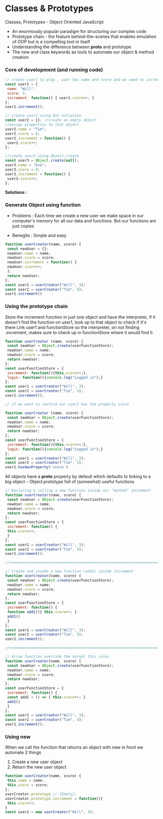 # Classes & Prototypes
Classes, Prototypes - Object Oriented JavaScript
- An enormously popular paradigm for structuring our complex code
- Prototype chain - the feature behind-the-scenes that enables emulation of OOP but is a compelling tool in itself
- Understanding the difference between __proto__ and prototype
- The new and class keywords as tools to automate our object & method creation
### Core of development (and running code)

```javascript
// create user1 to play , user has name and score and we need to increment his score
const user1 = {
 name: "Will",
 score: 3,
 increment: function() { user1.score++; }
};
user1.increment();

// create user2 using Dot notiation
const user2 = {}; //create an empty object
//assign properties to that object
user2.name = "Tim";
user2.score = 6;
user2.increment = function() {
 user2.score++;
};

//create user3 using Object.create
const user3 = Object.create(null);
user3.name = "Eva";
user3.score = 9;
user3.increment = function() {
 user3.score++;
};
```

**Solutions :**
### Generate Object using function
- Problems : Each time we create a new user we make space in our computer's memory for all our data and functions. But our functions are just copies

- Benegits :  Simple and easy
```javascript
function userCreator(name, score) {
 const newUser = {};
 newUser.name = name;
 newUser.score = score;
 newUser.increment = function() {
 newUser.score++;
 };
 return newUser;
};
const user1 = userCreator("Will", 3);
const user2 = userCreator("Tim", 5);
user1.increment()
```
### Using the prototype chain
Store the increment function in just one object and have the interpreter, if it doesn't find the function on user1, look up to that object to check if it's there Link user1 and functionStore so the interpreter, on not finding .increment, makes sure to check up in functionStore where it would find it
```javascript
function userCreator (name, score) {
 const newUser = Object.create(userFunctionStore);
 newUser.name = name;
 newUser.score = score;
 return newUser;
};
const userFunctionStore = {
 increment: function(){this.score++;},
 login: function(){console.log("Logged in");}
};
const user1 = userCreator("Will", 3);
const user2 = userCreator("Tim", 5);
user1.increment();

// if we want to confirm our user1 has the property score

function userCreator (name, score) {
 const newUser = Object.create(userFunctionStore);
 newUser.name = name;
 newUser.score = score;
 return newUser;
};
const userFunctionStore = {
 increment: function(){this.score++;},
 login: function(){console.log("Logged in");}
};
const user1 = userCreator("Will", 3);
const user2 = userCreator("Tim", 5);
user1.hasOwnProperty('score') 
```
All objects have a __proto__ property by default which defaults to linking to a big object - Object.prototype full of (somewhat) useful functions

```javascript
// Declaring & calling a new function inside our ‘method’ increment
function userCreator(name, score) {
 const newUser = Object.create(userFunctionStore);
 newUser.name = name;
 newUser.score = score;
 return newUser;
};
const userFunctionStore = {
 increment: function() {
 this.score++;
 }
};
const user1 = userCreator("Will", 3);
const user2 = userCreator("Tim", 5);
user1.increment();

//=========================================================================

// Create and invoke a new function (add1) inside increment
function userCreator(name, score) {
 const newUser = Object.create(userFunctionStore);
 newUser.name = name;
 newUser.score = score;
 return newUser;
};
const userFunctionStore = {
 increment: function() {
 function add1(){ this.score++; }
 add1()
 }
};
const user1 = userCreator("Will", 3);
const user2 = userCreator("Tim", 5);
user1.increment();

//=========================================================================

// Arrow function override the normal this rules
function userCreator(name, score) {
 const newUser = Object.create(userFunctionStore);
 newUser.name = name;
 newUser.score = score;
 return newUser;
};
const userFunctionStore = {
 increment: function() {
 const add1 = () => { this.score++; }
 add1()
 }
};
const user1 = userCreator("Will", 3);
const user2 = userCreator("Tim", 5);
user1.increment();
```
### Using new
When we call the function that returns an object with new in front we automate 2 things
1. Create a new user object
2. Return the new user object

```javascript
function userCreator(name, score) {
 this.name = name;
 this.score = score;
};
userCreator.prototype // {Empty};
userCreator.prototype.increment = function(){
 this.score++;
}
const user1 = new userCreator("Will", 3);

```







































